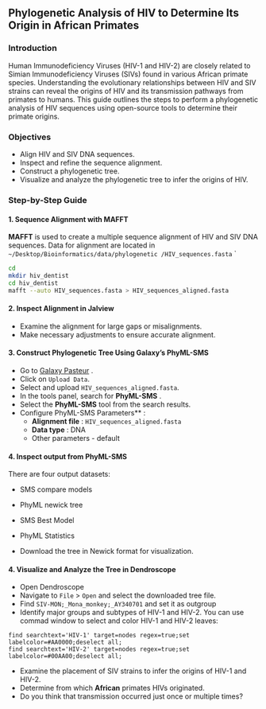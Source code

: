 ## Phylogenetic Analysis of HIV to Determine Its Origin in African Primates 

### Introduction 

Human Immunodeficiency Viruses (HIV-1 and HIV-2) are closely related to Simian Immunodeficiency Viruses (SIVs) found in various African primate species. Understanding the evolutionary relationships between HIV and SIV strains can reveal the origins of HIV and its transmission pathways from primates to humans. This guide outlines the steps to perform a phylogenetic analysis of HIV sequences using open-source tools to determine their primate origins.

### Objectives 

- Align HIV and SIV DNA sequences.
- Inspect and refine the sequence alignment.
- Construct a phylogenetic tree.
- Visualize and analyze the phylogenetic tree to infer the origins of HIV.

### Step-by-Step Guide 

#### 1. Sequence Alignment with MAFFT 
**MAFFT**  is used to create a multiple sequence alignment of HIV and SIV DNA sequences. Data for alignment are located in `~/Desktop/Bioinformatics/data/phylogenetic
/HIV_sequences.fasta`
`

```bash
cd
mkdir hiv_dentist
cd hiv_dentist
mafft --auto HIV_sequences.fasta > HIV_sequences_aligned.fasta
```

#### 2. Inspect Alignment in Jalview 

  - Examine the alignment for large gaps or misalignments.
  - Make necessary adjustments to ensure accurate alignment.

#### 3. Construct Phylogenetic Tree Using Galaxy’s PhyML-SMS 

  - Go to [Galaxy Pasteur](https://galaxy.pasteur.fr/) .
  - Click on `Upload Data`.
  - Select and upload `HIV_sequences_aligned.fasta`.
  - In the tools panel, search for **PhyML-SMS** .
  - Select the **PhyML-SMS**  tool from the search results.
  - Configure PhyML-SMS Parameters** : 
     - **Alignment file** : `HIV_sequences_aligned.fasta`
     - **Data type** : DNA
     - Other parameters - default
 
 
#### 4. Inspect output from PhyML-SMS

There are four output datasets: 
 - SMS compare models
 - PhyML newick tree
 - SMS Best Model
 - PhyML Statistics


 - Download the tree in Newick format for visualization.

#### 4. Visualize and Analyze the Tree in Dendroscope 
  - Open Dendroscope 
  - Navigate to `File` > `Open` and select the downloaded tree file.
  - Find `SIV-MON;_Mona_monkey;_AY340701` and set it as outgroup
  - Identify major groups and subtypes of HIV-1 and HIV-2. You can use commad window to select and color HIV-1 and HIV-2 leaves:
```
find searchtext='HIV-1' target=nodes regex=true;set labelcolor=#AA0000;deselect all; 
find searchtext='HIV-2' target=nodes regex=true;set labelcolor=#00AA00;deselect all;
```    
  - Examine the placement of SIV strains to infer the origins of HIV-1 and HIV-2.
  - Determine from which **African** primates HIVs originated. 
  - Do you think that transmission occurred just once or multiple times?



